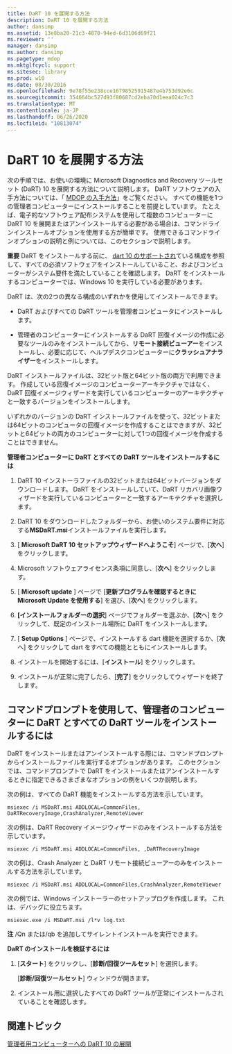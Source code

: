 ```yaml
---
title: DaRT 10 を展開する方法
description: DaRT 10 を展開する方法
author: dansimp
ms.assetid: 13e8ba20-21c3-4870-94ed-6d3106d69f21
ms.reviewer: ''
manager: dansimp
ms.author: dansimp
ms.pagetype: mdop
ms.mktglfcycl: support
ms.sitesec: library
ms.prod: w10
ms.date: 08/30/2016
ms.openlocfilehash: 9e78f55e238cce16798525915487e4b753d92e6c
ms.sourcegitcommit: 354664bc527d93f80687cd2eba70d1eea024c7c3
ms.translationtype: MT
ms.contentlocale: ja-JP
ms.lasthandoff: 06/26/2020
ms.locfileid: "10813074"
---
```

# DaRT 10 を展開する方法


次の手順では、お使いの環境に Microsoft Diagnostics and Recovery ツールセット (DaRT) 10 を展開する方法について説明します。 DaRT ソフトウェアの入手方法については、「 [MDOP の入手方法](https://go.microsoft.com/fwlink/?LinkId=322049)」をご覧ください。 すべての機能を1つの管理者コンピューターにインストールすることを前提としています。 たとえば、電子的なソフトウェア配布システムを使用して複数のコンピューターに DaRT 10 を展開またはアンインストールする必要がある場合は、コマンドラインインストールオプションを使用する方が簡単です。 使用できるコマンドラインオプションの説明と例については、このセクションで説明します。

**重要** DaRT をインストールする前に、 [dart 10 のサポートされ](dart-10-supported-configurations.md)ている構成を参照して、すべての必須ソフトウェアをインストールしていること、およびコンピューターがシステム要件を満たしていることを確認します。 DaRT をインストールするコンピューターでは、Windows 10 を実行している必要があります。

 

DaRT は、次の2つの異なる構成のいずれかを使用してインストールできます。

-   DaRT およびすべての DaRT ツールを管理者コンピュータにインストールします。

-   管理者のコンピューターにインストールする DaRT 回復イメージの作成に必要なツールのみをインストールしてから、**リモート接続ビューアー**をインストールし、必要に応じて、ヘルプデスクコンピューターに**クラッシュアナライザー**をインストールします。

DaRT インストールファイルは、32ビット版と64ビット版の両方で利用できます。 作成している回復イメージのコンピューターアーキテクチャではなく、DaRT 回復イメージウィザードを実行しているコンピューターのアーキテクチャと一致するバージョンをインストールします。

いずれかのバージョンの DaRT インストールファイルを使って、32ビットまたは64ビットのコンピュータの回復イメージを作成することはできますが、32ビットと64ビットの両方のコンピューターに対して1つの回復イメージを作成することはできません。

**管理者コンピューターに DaRT とすべての DaRT ツールをインストールするには**

1.  DaRT 10 インストーラファイルの32ビットまたは64ビットバージョンをダウンロードします。 DaRT をインストールしていて、DaRT リカバリ画像ウィザードを実行しているコンピューターと一致するアーキテクチャを選択します。

2.  DaRT 10 をダウンロードしたフォルダーから、お使いのシステム要件に対応する**MSDaRT.msi**インストールファイルを実行します。

3.  [ **Microsoft DaRT 10 セットアップウィザードへようこそ**] ページで、[**次へ**] をクリックします。

4.  Microsoft ソフトウェアライセンス条項に同意し、[**次へ**] をクリックします。

5.  [ **Microsoft update** ] ページで [**更新プログラムを確認するときに Microsoft Update を使用する**] を選び、[**次へ**] をクリックします。

6.  **[インストールフォルダーの選択**] ページでフォルダーを選ぶか、[**次**へ] をクリックして、既定のインストール場所に DaRT をインストールします。

7.  [ **Setup Options** ] ページで、インストールする dart 機能を選択するか、[**次**へ] をクリックして dart をすべての機能とともにインストールします。

8.  インストールを開始するには、[**インストール**] をクリックします。

9.  インストールが正常に完了したら、[**完了**] をクリックしてウィザードを終了します。

## コマンドプロンプトを使用して、管理者のコンピューターに DaRT とすべての DaRT ツールをインストールするには


DaRT をインストールまたはアンインストールする際には、コマンドプロンプトからインストールファイルを実行するオプションがあります。 このセクションでは、コマンドプロンプトで DaRT をインストールまたはアンインストールするときに指定できるさまざまなオプションの例をいくつか説明します。

次の例は、すべての DaRT 機能をインストールする方法を示しています。

``` syntax
msiexec /i MSDaRT.msi ADDLOCAL=CommonFiles, DaRTRecoveryImage,CrashAnalyzer,RemoteViewer 
```

次の例は、DaRT Recovery イメージウィザードのみをインストールする方法を示しています。

``` syntax
msiexec /i MSDaRT.msi ADDLOCAL=CommonFiles, ,DaRTRecoveryImage
```

次の例は、Crash Analyzer と DaRT リモート接続ビューアーのみをインストールする方法を示しています。

``` syntax
msiexec /i MSDaRT.msi ADDLOCAL=CommonFiles,CrashAnalyzer,RemoteViewer 
```

次の例では、Windows インストーラーのセットアップログを作成します。 これは、デバッグに役立ちます。

``` syntax
msiexec.exe /i MSDaRT.msi /l*v log.txt 
```

**注** /Qn または/qb を追加してサイレントインストールを実行できます。

 

**DaRT のインストールを検証するには**

1.  [**スタート**] をクリックし、[**診断/回復ツールセット**] を選択します。

    [**診断/回復ツールセット**] ウィンドウが開きます。

2.  インストール用に選択したすべての DaRT ツールが正常にインストールされていることを確認します。

## 関連トピック


[管理者用コンピューターへの DaRT 10 の展開](deploying-dart-10-to-administrator-computers.md)

 

 





